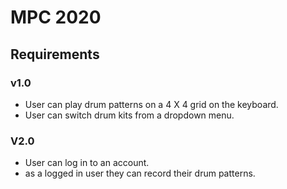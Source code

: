# MPC 2020

## Requirements
  ### v1.0
  * User can play drum patterns on a 4 X 4 grid on the keyboard.
  * User can switch drum kits from a dropdown menu.

  ### V2.0
  * User can log in to an account.
  * as a logged in user they can record their drum patterns.